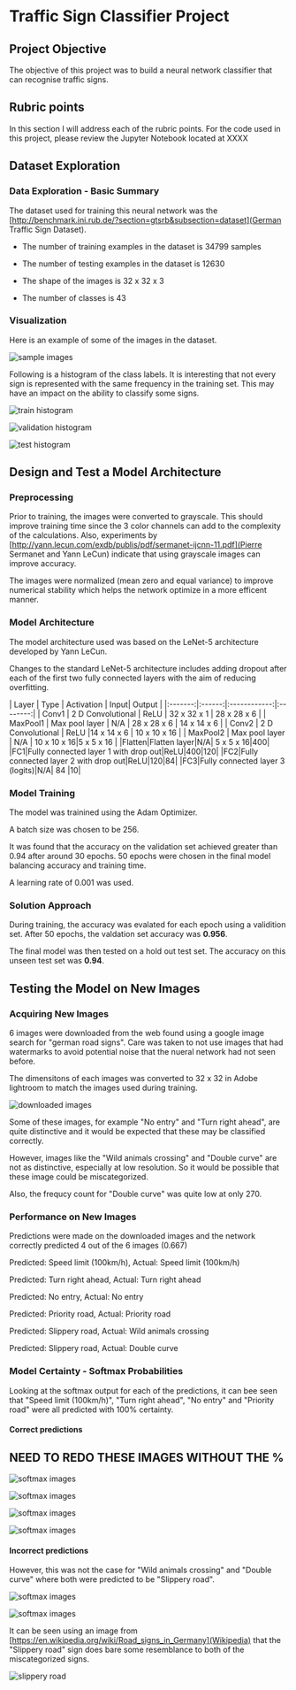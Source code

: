 # Traffic Sign Classifier Project

## Project Objective

The objective of this project was to build a neural network classifier that can recognise traffic signs. 

## Rubric points 

In this section I will address each of the rubric points. For the code used in this project, please review the Jupyter Notebook located at XXXX


## Dataset Exploration

### Data Exploration - Basic Summary

The dataset used for training this neural network was the [http://benchmark.ini.rub.de/?section=gtsrb&subsection=dataset](German Traffic Sign Dataset).

* The number of training examples in the dataset is 34799 samples

* The number of testing examples in the dataset is 12630

* The shape of the images is 32 x 32 x 3

* The number of classes is 43

### Visualization

Here is an example of some of the images in the dataset.

![sample images](writeup_images/sample_images.png)

Following is a histogram of the class labels. It is interesting that not every sign is represented with the same frequency in the training set. This may have an impact on the ability to classify some signs. 

![train histogram](writeup_images/hist_train.png)

![validation histogram](writeup_images/hist_valid.png)

![test histogram](writeup_images/hist_test.png)



## Design and Test a Model Architecture

### Preprocessing

Prior to training, the images were converted to grayscale. This should improve training time since the 3 color channels can add to the complexity of the calculations. Also, experiments by [http://yann.lecun.com/exdb/publis/pdf/sermanet-ijcnn-11.pdf](Pierre Sermanet and Yann LeCun) indicate that using grayscale images can improve accuracy. 

The images were normalized (mean zero and equal variance) to improve numerical stability which helps the network optimize in a more efficent manner.


### Model Architecture

The model architecture used was based on the LeNet-5 architecture developed by Yann LeCun. 

Changes to the standard LeNet-5 architecture includes adding dropout after each of the first two fully connected layers with the aim of reducing overfitting.

| Layer | Type | Activation | Input| Output |
|:-------:|:------:|:------------:|:--------:|
| Conv1 | 2 D Convolutional | ReLU | 32 x 32 x 1 | 28 x 28 x 6 |
| MaxPool1 | Max pool layer | N/A | 28 x 28 x 6 | 14 x 14 x 6 |
| Conv2 | 2 D Convolutional | ReLU |14 x 14 x 6 | 10 x 10 x 16 |
| MaxPool2 | Max pool layer | N/A | 10 x 10 x 16|5 x 5 x 16 |
|Flatten|Flatten layer|N/A| 5 x 5 x 16|400|
|FC1|Fully connected layer 1 with drop out|ReLU|400|120|
|FC2|Fully connected layer 2 with drop out|ReLU|120|84|
|FC3|Fully connected layer 3 (logits)|N/A| 84 |10|


### Model Training

The model was trainined using the Adam Optimizer.

A batch size was chosen to be 256.

It was found that the accuracy on the validation set achieved greater than 0.94 after around 30 epochs. 50 epochs were chosen in the final model balancing accuracy and training time.

A learning rate of 0.001 was used.



### Solution Approach

During training, the accuracy was evalated for each epoch using a validition set. After 50 epochs, the valdation set accuracy was **0.956**.


The final model was then tested on a hold out test set. The accuracy on this unseen test set was **0.94**.



## Testing the Model on New Images

### Acquiring New Images

6 images were downloaded from the web found using a google image search for "german road signs". Care was taken to not use images that had watermarks to avoid potential noise that the nueral network had not seen before.

The dimensitons of each images was converted to 32 x 32 in Adobe lightroom to match the images used during training.

![downloaded images](writeup_images/downloaded_images.png)

Some of these images, for example "No entry" and "Turn right ahead", are quite distinctive and it would be expected that these may be classified correctly. 

However, images like the "Wild animals crossing" and "Double curve" are not as distinctive, especially at low resolution. So it would be possible that these image could be miscategorized. 

Also, the frequcy count for "Double curve" was quite low at only 270.


### Performance on New Images

Predictions were made on the downloaded images and the network correctly predicted 4 out of the 6 images (0.667)

Predicted: Speed limit (100km/h), Actual: Speed limit (100km/h)

Predicted: Turn right ahead, Actual: Turn right ahead

Predicted: No entry, Actual: No entry

Predicted: Priority road, Actual: Priority road

Predicted: Slippery road, Actual: Wild animals crossing

Predicted: Slippery road, Actual: Double curve


### Model Certainty - Softmax Probabilities

Looking at the softmax output for each of the predictions, it can bee seen that "Speed limit (100km/h)", "Turn right ahead", "No entry" and "Priority road" were all predicted with 100% certainty. 


#### Correct predictions

## NEED TO REDO THESE IMAGES WITHOUT THE %


![softmax images](writeup_images/softmax1.png)

![softmax images](writeup_images/softmax2.png)

![softmax images](writeup_images/softmax3.png)

![softmax images](writeup_images/softmax4.png)

#### Incorrect predictions

However, this was not the case for "Wild animals crossing" and "Double curve" where both were predicted to be "Slippery road".

![softmax images](writeup_images/softmax5.png)

![softmax images](writeup_images/softmax6.png)


It can be seen using an image from [https://en.wikipedia.org/wiki/Road_signs_in_Germany](Wikipedia) that the "Slippery road" sign does bare some resemblance to both of the miscategorized signs.


![slippery road](writeup_images/slippery_road.png)








